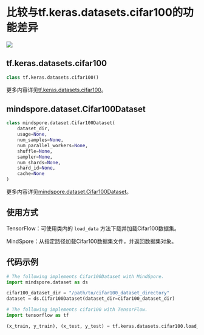 # 比较与tf.keras.datasets.cifar100的功能差异

<a href="https://gitee.com/mindspore/docs/blob/master/docs/mindspore/source_zh_cn/note/api_mapping/tensorflow_diff/cifar100.md" target="_blank"><img src="https://mindspore-website.obs.cn-north-4.myhuaweicloud.com/website-images/r2.0/resource/_static/logo_source.png"></a>

## tf.keras.datasets.cifar100

```python
class tf.keras.datasets.cifar100()
```

更多内容详见[tf.keras.datasets.cifar100](https://www.tensorflow.org/versions/r1.15/api_docs/python/tf/keras/datasets/cifar100)。

## mindspore.dataset.Cifar100Dataset

```python
class mindspore.dataset.Cifar100Dataset(
    dataset_dir,
    usage=None,
    num_samples=None,
    num_parallel_workers=None,
    shuffle=None,
    sampler=None,
    num_shards=None,
    shard_id=None,
    cache=None
)
```

更多内容详见[mindspore.dataset.Cifar100Dataset](https://mindspore.cn/docs/zh-CN/master/api_python/dataset/mindspore.dataset.Cifar100Dataset.html#mindspore.dataset.Cifar100Dataset)。

## 使用方式

TensorFlow：可使用类内的 `load_data` 方法下载并加载Cifar100数据集。

MindSpore：从指定路径加载Cifar100数据集文件，并返回数据集对象。

## 代码示例

```python
# The following implements Cifar100Dataset with MindSpore.
import mindspore.dataset as ds

cifar100_dataset_dir = "/path/to/cifar100_dataset_directory"
dataset = ds.Cifar100Dataset(dataset_dir=cifar100_dataset_dir)

# The following implements cifar100 with TensorFlow.
import tensorflow as tf

(x_train, y_train), (x_test, y_test) = tf.keras.datasets.cifar100.load_data()
```
